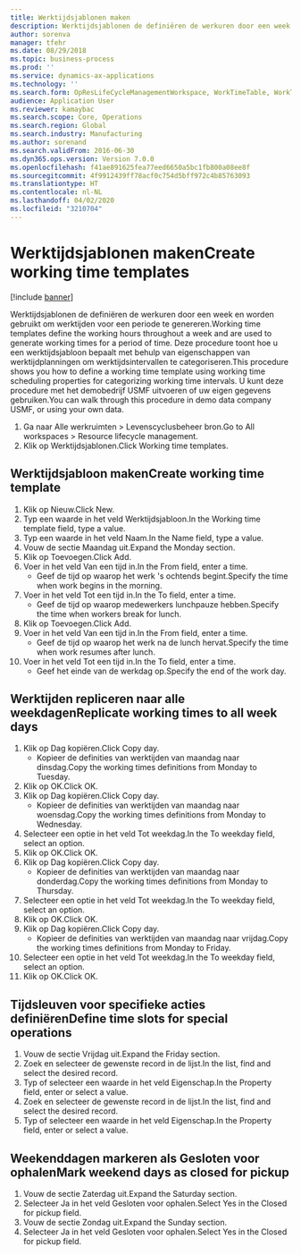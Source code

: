 ```yaml
---
title: Werktijdsjablonen maken
description: Werktijdsjablonen de definiëren de werkuren door een week en worden gebruikt om werktijden voor een periode te genereren.
author: sorenva
manager: tfehr
ms.date: 08/29/2018
ms.topic: business-process
ms.prod: ''
ms.service: dynamics-ax-applications
ms.technology: ''
ms.search.form: OpResLifeCycleManagementWorkspace, WorkTimeTable, WorkTimeCopyDayDialog
audience: Application User
ms.reviewer: kamaybac
ms.search.scope: Core, Operations
ms.search.region: Global
ms.search.industry: Manufacturing
ms.author: sorenand
ms.search.validFrom: 2016-06-30
ms.dyn365.ops.version: Version 7.0.0
ms.openlocfilehash: f41ae891625fea77eed6650a5bc1fb800a08ee8f
ms.sourcegitcommit: 4f9912439ff78acf0c754d5bff972c4b85763093
ms.translationtype: HT
ms.contentlocale: nl-NL
ms.lasthandoff: 04/02/2020
ms.locfileid: "3210704"
---
```

# <a name="create-working-time-templates"></a><span data-ttu-id="d93e1-103">Werktijdsjablonen maken</span><span class="sxs-lookup"><span data-stu-id="d93e1-103">Create working time templates</span></span>

[!include [banner](../../includes/banner.md)]

<span data-ttu-id="d93e1-104">Werktijdsjablonen de definiëren de werkuren door een week en worden gebruikt om werktijden voor een periode te genereren.</span><span class="sxs-lookup"><span data-stu-id="d93e1-104">Working time templates define the working hours throughout a week and are used to generate working times for a period of time.</span></span> <span data-ttu-id="d93e1-105">Deze procedure toont hoe u een werktijdsjabloon bepaalt met behulp van eigenschappen van werktijdplanningen om werktijdsintervallen te categoriseren.</span><span class="sxs-lookup"><span data-stu-id="d93e1-105">This procedure shows you how to define a working time template using working time scheduling properties for categorizing working time intervals.</span></span> <span data-ttu-id="d93e1-106">U kunt deze procedure met het demobedrijf USMF uitvoeren of uw eigen gegevens gebruiken.</span><span class="sxs-lookup"><span data-stu-id="d93e1-106">You can walk through this procedure in demo data company USMF, or using your own data.</span></span>

1. <span data-ttu-id="d93e1-107">Ga naar Alle werkruimten > Levenscyclusbeheer bron.</span><span class="sxs-lookup"><span data-stu-id="d93e1-107">Go to All workspaces > Resource lifecycle management.</span></span>
2. <span data-ttu-id="d93e1-108">Klik op Werktijdsjablonen.</span><span class="sxs-lookup"><span data-stu-id="d93e1-108">Click Working time templates.</span></span>

## <a name="create-working-time-template"></a><span data-ttu-id="d93e1-109">Werktijdsjabloon maken</span><span class="sxs-lookup"><span data-stu-id="d93e1-109">Create working time template</span></span>
1. <span data-ttu-id="d93e1-110">Klik op Nieuw.</span><span class="sxs-lookup"><span data-stu-id="d93e1-110">Click New.</span></span>
2. <span data-ttu-id="d93e1-111">Typ een waarde in het veld Werktijdsjabloon.</span><span class="sxs-lookup"><span data-stu-id="d93e1-111">In the Working time template field, type a value.</span></span>
3. <span data-ttu-id="d93e1-112">Typ een waarde in het veld Naam.</span><span class="sxs-lookup"><span data-stu-id="d93e1-112">In the Name field, type a value.</span></span>
4. <span data-ttu-id="d93e1-113">Vouw de sectie Maandag uit.</span><span class="sxs-lookup"><span data-stu-id="d93e1-113">Expand the Monday section.</span></span>
5. <span data-ttu-id="d93e1-114">Klik op Toevoegen.</span><span class="sxs-lookup"><span data-stu-id="d93e1-114">Click Add.</span></span>
6. <span data-ttu-id="d93e1-115">Voer in het veld Van een tijd in.</span><span class="sxs-lookup"><span data-stu-id="d93e1-115">In the From field, enter a time.</span></span>
    * <span data-ttu-id="d93e1-116">Geef de tijd op waarop het werk 's ochtends begint.</span><span class="sxs-lookup"><span data-stu-id="d93e1-116">Specify the time when work begins in the morning.</span></span>  
7. <span data-ttu-id="d93e1-117">Voer in het veld Tot een tijd in.</span><span class="sxs-lookup"><span data-stu-id="d93e1-117">In the To field, enter a time.</span></span>
    * <span data-ttu-id="d93e1-118">Geef de tijd op waarop medewerkers lunchpauze hebben.</span><span class="sxs-lookup"><span data-stu-id="d93e1-118">Specify the time when workers break for lunch.</span></span>  
8. <span data-ttu-id="d93e1-119">Klik op Toevoegen.</span><span class="sxs-lookup"><span data-stu-id="d93e1-119">Click Add.</span></span>
9. <span data-ttu-id="d93e1-120">Voer in het veld Van een tijd in.</span><span class="sxs-lookup"><span data-stu-id="d93e1-120">In the From field, enter a time.</span></span>
    * <span data-ttu-id="d93e1-121">Geef de tijd op waarop het werk na de lunch hervat.</span><span class="sxs-lookup"><span data-stu-id="d93e1-121">Specify the time when work resumes after lunch.</span></span>  
10. <span data-ttu-id="d93e1-122">Voer in het veld Tot een tijd in.</span><span class="sxs-lookup"><span data-stu-id="d93e1-122">In the To field, enter a time.</span></span>
    * <span data-ttu-id="d93e1-123">Geef het einde van de werkdag op.</span><span class="sxs-lookup"><span data-stu-id="d93e1-123">Specify the end of the work day.</span></span>  

## <a name="replicate-working-times-to-all-week-days"></a><span data-ttu-id="d93e1-124">Werktijden repliceren naar alle weekdagen</span><span class="sxs-lookup"><span data-stu-id="d93e1-124">Replicate working times to all week days</span></span>
1. <span data-ttu-id="d93e1-125">Klik op Dag kopiëren.</span><span class="sxs-lookup"><span data-stu-id="d93e1-125">Click Copy day.</span></span>
    * <span data-ttu-id="d93e1-126">Kopieer de definities van werktijden van maandag naar dinsdag.</span><span class="sxs-lookup"><span data-stu-id="d93e1-126">Copy the working times definitions from Monday to Tuesday.</span></span>  
2. <span data-ttu-id="d93e1-127">Klik op OK.</span><span class="sxs-lookup"><span data-stu-id="d93e1-127">Click OK.</span></span>
3. <span data-ttu-id="d93e1-128">Klik op Dag kopiëren.</span><span class="sxs-lookup"><span data-stu-id="d93e1-128">Click Copy day.</span></span>
    * <span data-ttu-id="d93e1-129">Kopieer de definities van werktijden van maandag naar woensdag.</span><span class="sxs-lookup"><span data-stu-id="d93e1-129">Copy the working times definitions from Monday to Wednesday.</span></span>  
4. <span data-ttu-id="d93e1-130">Selecteer een optie in het veld Tot weekdag.</span><span class="sxs-lookup"><span data-stu-id="d93e1-130">In the To weekday field, select an option.</span></span>
5. <span data-ttu-id="d93e1-131">Klik op OK.</span><span class="sxs-lookup"><span data-stu-id="d93e1-131">Click OK.</span></span>
6. <span data-ttu-id="d93e1-132">Klik op Dag kopiëren.</span><span class="sxs-lookup"><span data-stu-id="d93e1-132">Click Copy day.</span></span>
    * <span data-ttu-id="d93e1-133">Kopieer de definities van werktijden van maandag naar donderdag.</span><span class="sxs-lookup"><span data-stu-id="d93e1-133">Copy the working times definitions from Monday to Thursday.</span></span>  
7. <span data-ttu-id="d93e1-134">Selecteer een optie in het veld Tot weekdag.</span><span class="sxs-lookup"><span data-stu-id="d93e1-134">In the To weekday field, select an option.</span></span>
8. <span data-ttu-id="d93e1-135">Klik op OK.</span><span class="sxs-lookup"><span data-stu-id="d93e1-135">Click OK.</span></span>
9. <span data-ttu-id="d93e1-136">Klik op Dag kopiëren.</span><span class="sxs-lookup"><span data-stu-id="d93e1-136">Click Copy day.</span></span>
    * <span data-ttu-id="d93e1-137">Kopieer de definities van werktijden van maandag naar vrijdag.</span><span class="sxs-lookup"><span data-stu-id="d93e1-137">Copy the working times definitions from Monday to Friday.</span></span>  
10. <span data-ttu-id="d93e1-138">Selecteer een optie in het veld Tot weekdag.</span><span class="sxs-lookup"><span data-stu-id="d93e1-138">In the To weekday field, select an option.</span></span>
11. <span data-ttu-id="d93e1-139">Klik op OK.</span><span class="sxs-lookup"><span data-stu-id="d93e1-139">Click OK.</span></span>

## <a name="define-time-slots-for-special-operations"></a><span data-ttu-id="d93e1-140">Tijdsleuven voor specifieke acties definiëren</span><span class="sxs-lookup"><span data-stu-id="d93e1-140">Define time slots for special operations</span></span>
1. <span data-ttu-id="d93e1-141">Vouw de sectie Vrijdag uit.</span><span class="sxs-lookup"><span data-stu-id="d93e1-141">Expand the Friday section.</span></span>
2. <span data-ttu-id="d93e1-142">Zoek en selecteer de gewenste record in de lijst.</span><span class="sxs-lookup"><span data-stu-id="d93e1-142">In the list, find and select the desired record.</span></span>
3. <span data-ttu-id="d93e1-143">Typ of selecteer een waarde in het veld Eigenschap.</span><span class="sxs-lookup"><span data-stu-id="d93e1-143">In the Property field, enter or select a value.</span></span>
4. <span data-ttu-id="d93e1-144">Zoek en selecteer de gewenste record in de lijst.</span><span class="sxs-lookup"><span data-stu-id="d93e1-144">In the list, find and select the desired record.</span></span>
5. <span data-ttu-id="d93e1-145">Typ of selecteer een waarde in het veld Eigenschap.</span><span class="sxs-lookup"><span data-stu-id="d93e1-145">In the Property field, enter or select a value.</span></span>

## <a name="mark-weekend-days-as-closed-for-pickup"></a><span data-ttu-id="d93e1-146">Weekenddagen markeren als Gesloten voor ophalen</span><span class="sxs-lookup"><span data-stu-id="d93e1-146">Mark weekend days as closed for pickup</span></span>
1. <span data-ttu-id="d93e1-147">Vouw de sectie Zaterdag uit.</span><span class="sxs-lookup"><span data-stu-id="d93e1-147">Expand the Saturday section.</span></span>
2. <span data-ttu-id="d93e1-148">Selecteer Ja in het veld Gesloten voor ophalen.</span><span class="sxs-lookup"><span data-stu-id="d93e1-148">Select Yes in the Closed for pickup field.</span></span>
3. <span data-ttu-id="d93e1-149">Vouw de sectie Zondag uit.</span><span class="sxs-lookup"><span data-stu-id="d93e1-149">Expand the Sunday section.</span></span>
4. <span data-ttu-id="d93e1-150">Selecteer Ja in het veld Gesloten voor ophalen.</span><span class="sxs-lookup"><span data-stu-id="d93e1-150">Select Yes in the Closed for pickup field.</span></span>

